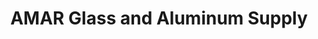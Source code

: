 ---
title: "AMAR Glass and Aluminum Supply"
url: /dumaloong-gandara/amar-glass-and-aluminum-supply/
shop: Eisenwaren
---